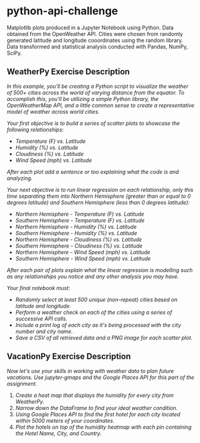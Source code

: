# python-api-challenge
Matplotlib plots produced in a Jupyter Notebook using Python. Data obtained from the OpenWeather API. Cities were chosen from randomly generated latitude and longitude cooordinates using the random library. Data transformed and statistical analysis conducted with Pandas, NumPy, SciPy.

## WeatherPy Exercise Description

<i>In this example, you'll be creating a Python script to visualize the weather of 500+ cities across the world of varying distance from the equator. To accomplish this, you'll be utilizing a simple Python library, the OpenWeatherMap API, and a little common sense to create a representative model of weather across world cities.</i>

<i>Your first objective is to build a series of scatter plots to showcase the following relationships:</i>
  - <i>Temperature (F) vs. Latitude </i>
  - <i> Humidity (%) vs. Latitude </i>
  - <i> Cloudiness (%) vs. Latitude </i>
  - <i> Wind Speed (mph) vs. Latitude </i>

<i>After each plot add a sentence or too explaining what the code is and analyzing.</i>

<i>Your next objective is to run linear regression on each relationship, only this time separating them into Northern Hemisphere (greater than or equal to 0 degrees latitude) and Southern Hemisphere (less than 0 degrees latitude):</i>
  - <i> Northern Hemisphere - Temperature (F) vs. Latitude </i>
  - <i> Southern Hemisphere - Temperature (F) vs. Latitude </i>
  - <i> Northern Hemisphere - Humidity (%) vs. Latitude </i>
  - <i> Southern Hemisphere - Humidity (%) vs. Latitude </i>
  - <i> Northern Hemisphere - Cloudiness (%) vs. Latitude </i>
  - <i> Southern Hemisphere - Cloudiness (%) vs. Latitude </i>
  - <i> Northern Hemisphere - Wind Speed (mph) vs. Latitude </i>
  - <i> Southern Hemisphere - Wind Speed (mph) vs. Latitude </i>

<i>After each pair of plots explain what the linear regression is modelling such as any relationships you notice and any other analysis you may have.</i>

<i>Your final notebook must:</i>
  - <i>Randomly select at least 500 unique (non-repeat) cities based on latitude and longitude.</i>
  - <i>Perform a weather check on each of the cities using a series of successive API calls.</i>
  - <i>Include a print log of each city as it's being processed with the city number and city name.</i>
  - <i>Save a CSV of all retrieved data and a PNG image for each scatter plot.</i>
 
 ## VacationPy Exercise Description
<i>Now let's use your skills in working with weather data to plan future vacations. Use jupyter-gmaps and the Google Places API for this part of the assignment.</i>

1. <i> Create a heat map that displays the humidity for every city from WeatherPy.</i>
2. <i> Narrow down the DataFrame to find your ideal weather condition. </i>
3. <i> Using Google Places API to find the first hotel for each city located within 5000 meters of your coordinates. </i>
4. <i> Plot the hotels on top of the humidity heatmap with each pin containing the Hotel Name, City, and Country. </i>
